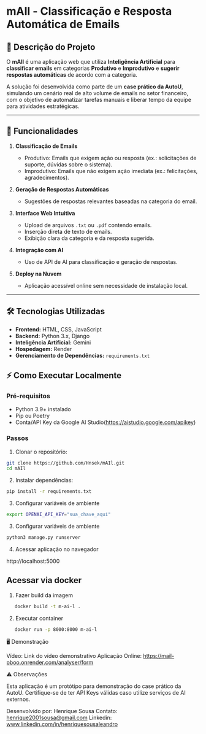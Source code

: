 # mAIl - Classificação e Resposta Automática de Emails

## 📝 Descrição do Projeto

O **mAIl** é uma aplicação web que utiliza **Inteligência Artificial** para **classificar emails** em categorias **Produtivo** e **Improdutivo** e **sugerir respostas automáticas** de acordo com a categoria.  

A solução foi desenvolvida como parte de um **case prático da AutoU**, simulando um cenário real de alto volume de emails no setor financeiro, com o objetivo de automatizar tarefas manuais e liberar tempo da equipe para atividades estratégicas.

---

## 🎯 Funcionalidades

1. **Classificação de Emails**
   - Produtivo: Emails que exigem ação ou resposta (ex.: solicitações de suporte, dúvidas sobre o sistema).
   - Improdutivo: Emails que não exigem ação imediata (ex.: felicitações, agradecimentos).

2. **Geração de Respostas Automáticas**
   - Sugestões de respostas relevantes baseadas na categoria do email.

3. **Interface Web Intuitiva**
   - Upload de arquivos `.txt` ou `.pdf` contendo emails.
   - Inserção direta de texto de emails.
   - Exibição clara da categoria e da resposta sugerida.

4. **Integração com AI**
   - Uso de API de AI para classificação e geração de respostas.

5. **Deploy na Nuvem**
   - Aplicação acessível online sem necessidade de instalação local.

---

## 🛠 Tecnologias Utilizadas

- **Frontend:** HTML, CSS, JavaScript
- **Backend:** Python 3.x, Django
- **Inteligência Artificial:** Gemini
- **Hospedagem:** Render 
- **Gerenciamento de Dependências:** `requirements.txt`

## ⚡ Como Executar Localmente

### Pré-requisitos

- Python 3.9+ instalado
- Pip ou Poetry
- Conta/API Key da Google AI Studio(https://aistudio.google.com/apikey)

### Passos

1. Clonar o repositório:

```bash
git clone https://github.com/Hnsek/mAIl.git
cd mAIl
```

2. Instalar dependências:

```bash
pip install -r requirements.txt
```

3. Configurar variáveis de ambiente

```bash
export OPENAI_API_KEY="sua_chave_aqui"
```

3. Configurar variáveis de ambiente

```bash
python3 manage.py runserver
```

4. Acessar aplicação no navegador

http://localhost:5000

## Acessar via docker

1. Fazer build da imagem

```bash
   docker build -t m-ai-l . 
```

2. Executar container

```bash
   docker run -p 8000:8000 m-ai-l 
```

🖥 Demonstração

Vídeo: Link do vídeo demonstrativo
Aplicação Online: https://mail-pboo.onrender.com/analyser/form

⚠️ Observações

Esta aplicação é um protótipo para demonstração do case prático da AutoU.
Certifique-se de ter API Keys válidas caso utilize serviços de AI externos.

Desenvolvido por: Henrique Sousa
Contato: henrique2001sousa@gmail.com
Linkedin: www.linkedin.com/in/henriquesousaleandro

